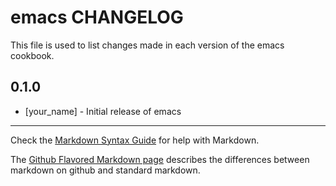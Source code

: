 emacs CHANGELOG
===============

This file is used to list changes made in each version of the emacs cookbook.

0.1.0
-----
- [your_name] - Initial release of emacs

- - -
Check the [Markdown Syntax Guide](http://daringfireball.net/projects/markdown/syntax) for help with Markdown.

The [Github Flavored Markdown page](http://github.github.com/github-flavored-markdown/) describes the differences between markdown on github and standard markdown.
